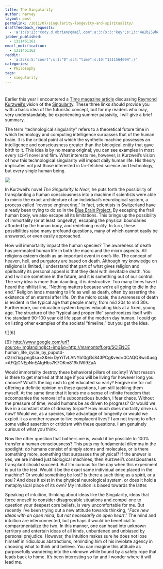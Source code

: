 ```yaml
---
title: The Singularity
author: harvey
layout: post
permalink: /2011/07/singularity-longevity-and-spirituality/
draftfeedback_requests:
  - 'a:1:{s:23:"cody.d.obrien@gmail.com";a:3:{s:3:"key";s:13:"4e2b259bee782";s:4:"time";s:10:"1311450523";s:7:"user_id";s:8:"24387590";}}'
jabber_published:
  - 1311451161
email_notification:
  - 1311451162
reddit:
  - 'a:2:{s:5:"count";s:1:"0";s:4:"time";s:10:"1311564094";}'
categories:
  - Philosophy
tags:
  - singularity
---
```

# 

Earlier this year I encountered a [Time magazine article][1] discussing [Raymond Kurzweil’s ][2]vision of the [Singularity][3]. These three links should provide you with a basic idea of the futuristic concept, but for my readers who may, very understandably, be experiencing summer passivity, I will give a brief summary.

 [1]: http://www.time.com/time/magazine/article/0,9171,2048299,00.html
 [2]: http://en.wikipedia.org/wiki/Ray_Kurzweil
 [3]: http://en.wikipedia.org/wiki/Technological_singularity

The term “technological singularity” refers to a theoretical future time in which technology and computing intelligence surpasses that of the human brain. It is the critical point at which the synthetic machine possesses an intelligence and consciousness greater than the biological entity that gave birth to it. This idea is by no means original; you can see examples in most every sci-fi novel and film. What interests me, however, is Kurzweil’s vision of how this technological singularity will impact daily human life. His theory implicates not just those interested in far-fetched science and technology, but every single human being.

![][4]

 [4]: http://www.google.com/url?source=imglanding&ct=img&q=http://deathreferencedesk.org/wp-content/uploads/2010/06/ieee-spectrum-technological-singularity-thumb.png&sa=X&ei=YyUrTqyQGqXw0gG17YmOCw&ved=0CAQQ8wc&usg=AFQjCNHIaKpDviKPZGnL4JyE-SrAfAyGLg

In Kurzweil’s novel *The Singularity Is Near*, he puts forth the possibility of transplanting a human consciousness into a machine if scientists were able to mimic the exact architecture of an individual’s neurological system, a process called “reverse engineering.” In fact, scientists in Switzerland have already been trying to do so in the [Blue Brain Project.][5] By escaping the frail human body, we also escape all its limitations. This brings up the possibility of immortality (or at least longevity), escaping the physical boundaries afforded by the human body, and redefining reality. In turn, these possibilities raise many profound questions, many of which cannot easily be answered, or even easily approached.

 [5]: http://en.wikipedia.org/wiki/Blue_Brain_Project

How will immortality impact the human species? The awareness of death has permeated human life in both the macro and the micro aspects. All religions esteem death as an important event in one’s life. The concept of heaven, hell, and purgatory are based on death. Although my knowledge on religions is limited, I understand that part of what gives religion and spirituality its personal appeal is that they deal with inevitable death. You and I will die sometime in the future, and it is something out of our control. The very idea is more than daunting, it is destructive. Too many times have I heard the nihilist line, “Nothing matters because we’re all going to die in the end.” Religion lends meaning to life as well as death, often by asserting the existence of an eternal after life. On the micro scale, the awareness of death is evident in the typical age that people marry, from mid 20s to mid 30s. Furthermore, our education system begins educating kids at a fixed, young age. The structure of the “typical and proper life” synchronizes itself with the standard 90-100 year old life span of the modern day human. I could go on listing other examples of the societal “timeline,” but you get the idea.

![][6]

 [6]: http://www.google.com/url?source=imglanding&ct=img&q=http://mamontoff.org/SCIENCE human_life_cycle_by_puputd-d2zn2bg.png&sa=X&ei=DyYrTvLANYb10gGs843PCg&ved=0CAQQ8wc&usg=AFQjCNEpNnEAIgHbs7K7OKm819kfWI9ZaA

Would immortality destroy these behavioral pillars of society? What reason is there to get married at that age if you will be living for however long you choose? What’s the big rush to get educated so early? Forgive me for not offering a definite opinion on these questions, I am still tackling them myself. At the same time that it lends me a sense of infinite freedom that accompanies the removal of a subconscious burden, I fear chaos. Without the pressure of time, would humans be as driven to progress? Or would we live in a constant state of dreamy torpor? How much does mortality drive us now? Would we, as a species, take advantage of longevity or would we exploit it as another reason to live complacent lives? I am not trying to offer some veiled assertion or criticism with these questions. I am genuinely curious of what you think.

Now the other question that bothers me is, would it be possible to 100% transfer a human consciousness? This puts my fundamental dilemma in the spotlight: do humans consist of simply atoms and molecules, or is there something more, something that surpasses the physical? If the answer is yes, we are indeed just biological machines, then Kurzweil’s consciousness transplant should succeed. But I’m curious for the day when this experiment is put to the test. Would it be the exact same individual once placed in the machine? Or would something be lost? Is there a such thing as a spirit, or a soul? And does it exist in the physical neurological system, or does it hold a metaphysical place of its own? My intuition is biased towards the latter.

Speaking of intuition, thinking about ideas like the Singularity, ideas that force oneself to consider disagreeable situations and compel one to question your deepest core beliefs, is very uncomfortable for me. But recently I’ve been trying out a new attitude towards thinking, “*Face new ideas with an open mind, but not necessarily an open heart*.” The mind and intuition are interconnected, but perhaps it would be beneficial to compartmentalize the two. In this manner, one can head into unknown territory and entertain ideas of all kinds, unburdened and unbiased by personal prejudice. However, the intuition makes sure he does not lose himself in ridiculous abstractions, reminding him of his inviolate agency in choosing what to think and believe. You can imagine this attitude as purposefully wandering into the unknown while bound by a safety rope that leads back to home. It’s been interesting so far and I wonder where it will lead me.